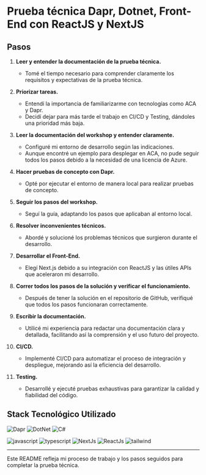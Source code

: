 # Prueba técnica Dapr, Dotnet, Front-End con ReactJS y NextJS

## Pasos

1. **Leer y entender la documentación de la prueba técnica.**
   - Tomé el tiempo necesario para comprender claramente los requisitos y expectativas de la prueba técnica.

2. **Priorizar tareas.**
   - Entendí la importancia de familiarizarme con tecnologías como ACA y Dapr.
   - Decidí dejar para más tarde el trabajo en CI/CD y Testing, dándoles una prioridad más baja.

3. **Leer la documentación del workshop y entender claramente.**
   - Configuré mi entorno de desarrollo según las indicaciones.
   - Aunque encontré un ejemplo para desplegar en ACA, no pude seguir todos los pasos debido a la necesidad de una licencia de Azure.

4. **Hacer pruebas de concepto con Dapr.**
   - Opté por ejecutar el entorno de manera local para realizar pruebas de concepto.

5. **Seguir los pasos del workshop.**
   - Seguí la guía, adaptando los pasos que aplicaban al entorno local.

6. **Resolver inconvenientes técnicos.**
   - Abordé y solucioné los problemas técnicos que surgieron durante el desarrollo.

7. **Desarrollar el Front-End.**
   - Elegí Next.js debido a su integración con ReactJS y las útiles APIs que aceleraron mi desarrollo.

8. **Correr todos los pasos de la solución y verificar el funcionamiento.**
   - Después de tener la solución en el repositorio de GitHub, verifiqué que todos los pasos funcionaran correctamente.

9. **Escribir la documentación.**
   - Utilicé mi experiencia para redactar una documentación clara y detallada, facilitando así la comprensión y el uso futuro del proyecto.

10. **CI/CD.**
    - Implementé CI/CD para automatizar el proceso de integración y despliegue, mejorando así la eficiencia del desarrollo.

11. **Testing.**
    - Desarrollé y ejecuté pruebas exhaustivas para garantizar la calidad y fiabilidad del código.

## Stack Tecnológico Utilizado


![Dapr](https://dapr.io/images/dapr.svg)
![DotNet](https://img.icons8.com/color/100/net-framework.png)
![C#](https://img.icons8.com/ios-filled/100/c-sharp-logo.png)

![javascript](https://img.icons8.com/color/100/javascript--v1.png)
![typescript](https://img.icons8.com/fluency/100/typescript--v1.png)
![NextJs](https://img.icons8.com/color/100/nextjs.png)
![ReactJs](https://img.icons8.com/officel/100/react.png)
![tailwind](https://img.icons8.com/color/100/tailwind_css.png)

--- 

Este README refleja mi proceso de trabajo y los pasos seguidos para completar la prueba técnica.
